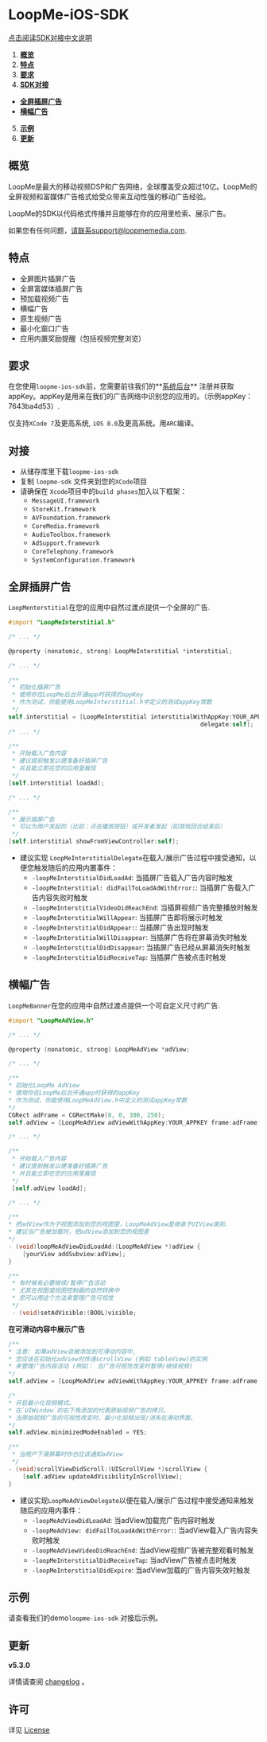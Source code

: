 # LoopMe-iOS-SDK #

[点击阅读SDK对接中文说明](README_CHINESE.md)

1. **[概览](#概览)**
2. **[特点](#特点)**
3. **[要求](#要求)**
4. **[SDK对接](#SDK对接)**
  * **[全屏插屏广告](#全屏插屏广告)**
  * **[横幅广告](#横幅广告)**
5. **[示例](#示例)**
6. **[更新](#更新)**

## 概览 ##

LoopMe是最大的移动视频DSP和广告网络，全球覆盖受众超过10亿。LoopMe的全屏视频和富媒体广告格式给受众带来互动性强的移动广告经验。

LoopMe的SDK以代码格式传播并且能够在你的应用里检索、展示广告。

如果您有任何问题，请联系support@loopmemedia.com.

## 特点 ##

* 全屏图片插屏广告
* 全屏富媒体插屏广告
* 预加载视频广告
* 横幅广告
* 原生视频广告
* 最小化窗口广告
* 应用内置奖励提醒（包括视频完整浏览）

## 要求 ##

在您使用`loopme-ios-sdk`前，您需要前往我们的**[系统后台](http://loopme.me/)** 注册并获取appKey。appKey是用来在我们的广告网络中识别您的应用的。（示例appKey：7643ba4d53）.

仅支持`XCode 7`及更高系统, `iOS 8.0`及更高系统。用`ARC`编译。

## 对接 ##

* 从储存库里下载`loopme-ios-sdk`
* 复制 `loopme-sdk` 文件夹到您的`XCode`项目
* 请确保在 `Xcode`项目中的`build phases`加入以下框架：
  * `MessageUI.framework`
  * `StoreKit.framework`
  * `AVFoundation.framework`
  * `CoreMedia.framework`
  * `AudioToolbox.framework`
  * `AdSupport.framework`
  * `CoreTelephony.framework`
  * `SystemConfiguration.framework`

## 全屏插屏广告 ##

`LoopMenterstitial`在您的应用中自然过渡点提供一个全屏的广告.

```objective-c
#import "LoopMeInterstitial.h"

/* ... */  

@property (nonatomic, strong) LoopMeInterstitial *interstitial;

/* ... */

/**
 * 初始化插屏广告
 * 使用你在LoopMe后台开通app时获得的appKey
 * 作为测试，你能使用LoopMeInterstitial.h中定义的测试appKey常数
 */
self.interstitial = [LoopMeInterstitial interstitialWithAppKey:YOUR_APPKEY
                                                      delegate:self];
/* ... */

/**
 * 开始载入广告内容
 * 建议提前触发以便准备好插屏广告
 * 并且能立即在您的应用里展现
 */
[self.interstitial loadAd];

/* ... */

/**
 * 展示插屏广告
 * 可以为用户发起的（比如：点击播放按钮）或开发者发起（如游戏回合结束后）
 */
[self.interstitial showFromViewController:self];

```
 * 建议实现 `LoopMeInterstitialDelegate`在载入/展示广告过程中接受通知，以便您触发随后的应用内置事件：
   * `-loopMeInterstitialDidLoadAd`: 当插屏广告载入广告内容时触发
   * `-loopMeInterstitial: didFailToLoadAdWithError:`: 当插屏广告载入广告内容失败时触发
   * `-loopMeInterstitialVideoDidReachEnd`: 当插屏视频广告完整播放时触发
   * `-loopMeInterstitialWillAppear`: 当插屏广告即将展示时触发
   * `-loopMeInterstitialDidAppear:`: 当插屏广告出现时触发
   * `-loopMeInterstitialWillDisappear`: 当插屏广告将在屏幕消失时触发
   * `-loopMeInterstitialDidDisappear`: 当插屏广告已经从屏幕消失时触发
   * `-loopMeInterstitialDidReceiveTap`: 当插屏广告被点击时触发


## 横幅广告 ##

`LoopMeBanner`在您的应用中自然过渡点提供一个可自定义尺寸的广告.

```objective-c
#import "LoopMeAdView.h"

/* ... */  

@property (nonatomic, strong) LoopMeAdView *adView;

/* ... */  

/**
* 初始化LoopMe AdView
* 使用你在LoopMe后台开通app时获得的appKey
* 作为测试，你能使用LoopMeAdView.h中定义的测试appKey常数
*/
CGRect adFrame = CGRectMake(0, 0, 300, 250);
self.adView = [LoopMeAdView adViewWithAppKey:YOUR_APPKEY frame:adFrame delegate:self];

/* ... */

/**
 * 开始载入广告内容
 * 建议提前触发以便准备好插屏广告
 * 并且能立即在您的应用里展现
 */
 [self.adView loadAd];

/* ... */

/**
* 把adView作为子视图添加到您的视图里，LoopMeAdView是继承于UIView类别.
* 建议当广告被加载时，把adView添加到您的视图里
*/
- (void)loopMeAdViewDidLoadAd:(LoopMeAdView *)adView {
    [yourView addSubview:adView];
}

/**
 * 有时候有必要继续/暂停广告活动
 * 尤其在视图或视图控制器的自然转换中
 * 您可以用这个方法来管理广告可视性
 */
 - (void)setAdVisible:(BOOL)visible;
   ```

**在可滑动内容中展示广告**
```objective-c
/**
* 注意: 如果adView会被添加到可滑动内容中,
* 您应该在初始化adView时传递scrollView (例如 tableView)的实例
* 来管理广告内容活动 (例如： 当广告可视性改变时暂停/继续视频)
*/
self.adView = [LoopMeAdView adViewWithAppKey:YOUR_APPKEY frame:adFrame scrollView:tableView delegate:self];

/*
* 开启最小化视频模式。
* 在`UIWindow`的右下角添加的代表原始视频广告的拷贝。
* 当原始视频广告的可视性改变时，最小化视频出现/消失在滑动界面。
*/
self.adView.minimizedModeEnabled = YES;

/**
 * 当用户下滑屏幕时你也应该通知adView
 */
- (void)scrollViewDidScroll:(UIScrollView *)scrollView {
    [self.adView updateAdVisibilityInScrollView];
}
   ```

* 建议实现`LoopMeAdViewDelegate`以便在载入/展示广告过程中接受通知来触发随后的应用内事件：
   * `-loopMeAdViewDidLoadAd`: 当adView加载完广告内容时触发
   * `-loopMeAdView: didFailToLoadAdWithError:`: 当adView载入广告内容失败时触发
   * `-loopMeAdViewVideoDidReachEnd`: 当adView视频广告被完整观看时触发
   * `-loopMeInterstitialDidReceiveTap`: 当adView广告被点击时触发
   * `-loopMeInterstitialDidExpire`:  当adView加载的广告内容失效时触发

## 示例 ##

请查看我们的demo`loopme-ios-sdk` 对接后示例。

## 更新 ##
**v5.3.0**

详情请查阅 [changelog](CHANGELOG.md) 。

## 许可 ##

详见 [License](LICENSE.md)
